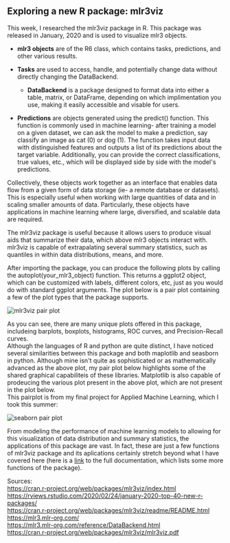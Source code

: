 ## Exploring a new R package: mlr3viz
This week, I researched the mlr3viz package in R. This package was released in January, 2020 and is used to visualize mlr3 objects.<br/>

- **mlr3 objects** are of the R6 class, which contains tasks, predictions, and other various results.<br/>

- **Tasks** are used to access, handle, and potentially change data without directly changing the DataBackend.<br/>

  - **DataBackend** is a package designed to format data into either a table, matrix, or DataFrame, depending on which implimentation you use, making it easily accessible and visable for users.<br/>
  
- **Predictions** are objects generated using the predict() function. This function is commonly used in machine learning- after training a model on a given dataset, we can ask the model to make a prediction, say classify an image as cat (0) or dog (1). The function takes input data with distinguished features and outputs a list of its predictions about the target variable. Additionally, you can provide the correct classifications, true values, etc., which will be displayed side by side with the  model's predictions.<br/>

Collectively, these objects work together as an interface that enables data flow from a given form of data storage (ie- a remote database or datasets). This is especially useful when working with large quantities of data and in scaling smaller amounts of data. Particularly, these objects have applications in machine learning where large, diversified, and scalable data are required.<br/>

The mlr3viz package is useful because it allows users to produce visual aids that summarize their data, which above mlr3 objects interact with. mlr3viz is capable of extrapalating several summary statistics, such as quantiles in within data distributions, means, and more.<br/>

After importing the package, you can produce the following plots by calling the autoplot(your_mlr3_object) function. This returns a ggplot2 object, which can be customized with labels, different colors, etc, just as you would do with standard ggplot arguments. The plot below is a pair plot containing a few of the plot types that the package supports.<br/>

![mlr3viz pair plot](https://rviews.rstudio.com/2020/02/24/january-2020-top-40-new-r-packages/mlr3viz.png)<br/>

As you can see, there are many unique plots offered in this package, includeing barplots, boxplots, histograms, ROC curves, and Precision-Recall curves.<br/>
Although the languages of R and python are quite distinct, I have noticed several similarities between this package and both maplotlib and seasborn in python. Although mine isn't quite as sophisticated or as mathematically advanced as the above plot, my pair plot below highlights some of the shared graphical capabiliteis of these libraries. Matplotlib is also capable of prodeucing the various plot present in the above plot, which are not present in the plot below.<br/>
This pairplot is from my final project for Applied Machine Learning, which I took this summer:<br/>

![seaborn pair plot](https://aeraposo.github.io/Data-440-Raposo/pair_plot_example.png)<br/>

From modeling the performance of machine learning models to allowing for this visualization of data distribution and summary statistics, the applications of this package are vast. In fact, these are just a few functions of mlr3viz package and its aplications certainly stretch beyond what I have covered here (here is a [link](https://cran.r-project.org/web/packages/mlr3viz/mlr3viz.pdf) to the full documentation, which lists some more functions of the package).<br/>

Sources:<br/>
https://cran.r-project.org/web/packages/mlr3viz/index.html <br/>
https://rviews.rstudio.com/2020/02/24/january-2020-top-40-new-r-packages/ <br/>
https://cran.r-project.org/web/packages/mlr3viz/readme/README.html <br/>
https://mlr3.mlr-org.com/ <br/>
https://mlr3.mlr-org.com/reference/DataBackend.html <br/>
https://cran.r-project.org/web/packages/mlr3viz/mlr3viz.pdf
